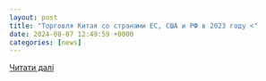 ```yaml
---
layout: post
title: "Торговля Китая со странами ЕС, США и РФ в 2023 году <"
date: 2024-08-07 12:49:59 +0000
categories: [news]
---
```


[Читати далі](https://www.infranews.ru/issledovaniya/65587-torgovlya-kitaya-so-stranami-es-ssha-i-rf-v-2023-godu/)
